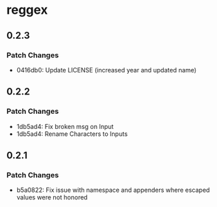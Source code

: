 # reggex

## 0.2.3

### Patch Changes

- 0416db0: Update LICENSE (increased year and updated name)

## 0.2.2

### Patch Changes

- 1db5ad4: Fix broken msg on Input
- 1db5ad4: Rename Characters to Inputs

## 0.2.1

### Patch Changes

- b5a0822: Fix issue with namespace and appenders where escaped values were not honored
